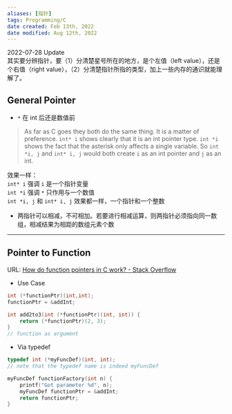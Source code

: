 ```yaml
---
aliases: [指针]
tags: Programming/C 
date created: Feb 13th, 2022
date modified: Aug 12th, 2022
---
```

2022-07-28 Update  
其实要分辨指针，要（1）分清楚星号所在的地方，是个左值（left value），还是个右值（right value），（2）分清楚指针所指的类型，加上一些内存的通识就能理解了。

## General Pointer
- `*` 在 int 后还是数值前
> As far as C goes they both do the same thing. It is a matter of preference. `int* i` shows clearly that it is an int pointer type. `int *i` shows the fact that the asterisk only affects a single variable. So `int *i, j` and `int* i, j` would both create `i` as an int pointer and `j` as an int.

效果一样：  
	`int* i` 强调 `i` 是一个指针变量  
	`int *i` 强调 `*` 只作用与一个数值  
`int *i, j` 和 `int* i, j` 效果都一样，一个指针和一个整数

- 两指针可以相减，不可相加。若要进行相减运算，则两指针必须指向同一数组，相减结果为相距的数组元素个数
___

## Pointer to Function
URL: [How do function pointers in C work? - Stack Overflow](https://stackoverflow.com/questions/840501/how-do-function-pointers-in-c-work)
- Use Case
```c
int (*functionPtr)(int,int);
functionPtr = &addInt;

int add2to3(int (*functionPtr)(int, int)) {
    return (*functionPtr)(2, 3);
}
// function as argument
```
- Via typedef
```c
typedef int (*myFuncDef)(int, int);
// note that the typedef name is indeed myFuncDef

myFuncDef functionFactory(int n) {
    printf("Got parameter %d", n);
    myFuncDef functionPtr = &addInt;
    return functionPtr;
}
```